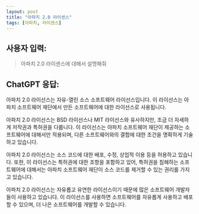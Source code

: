 ```yaml
---
layout: post
title: "아파치 2.0 라이센스"
tags: [아파치, 라이센스]
---
```


## 사용자 입력:
> 아파치 2.0 라이센스에 대해서 설명해줘

## ChatGPT 응답:
> 

아파치 2.0 라이선스는 자유-열린 소스 소프트웨어 라이선스입니다. 이 라이선스는 아파치 소프트웨어 재단에서 만든 소프트웨어에 대한 라이선스로 사용됩니다.

아파치 2.0 라이선스는 BSD 라이선스나 MIT 라이선스와 유사하지만, 조금 더 자세하게 저작권과 특허권을 다룹니다. 이 라이선스는 아파치 소프트웨어 재단이 제공하는 소프트웨어에 대해서만 적용되며, 다른 소프트웨어와의 결합에 대한 조건을 명확하게 기술하고 있습니다.

아파치 2.0 라이선스는 소스 코드에 대한 배포, 수정, 상업적 이용 등을 허용하고 있습니다. 또한, 이 라이선스는 특허권에 대한 조항을 포함하고 있어, 특허권을 침해하는 소프트웨어에 대해서는 아파치 소프트웨어 재단이 소스 코드를 제거할 수 있는 권리를 가지고 있습니다.

아파치 2.0 라이선스는 자유롭고 유연한 라이선스이기 때문에 많은 소프트웨어 개발자들이 사용하고 있습니다. 이 라이선스를 사용하면 소프트웨어를 자유롭게 사용하고 배포할 수 있으며, 더 나은 소프트웨어를 개발할 수 있습니다.


